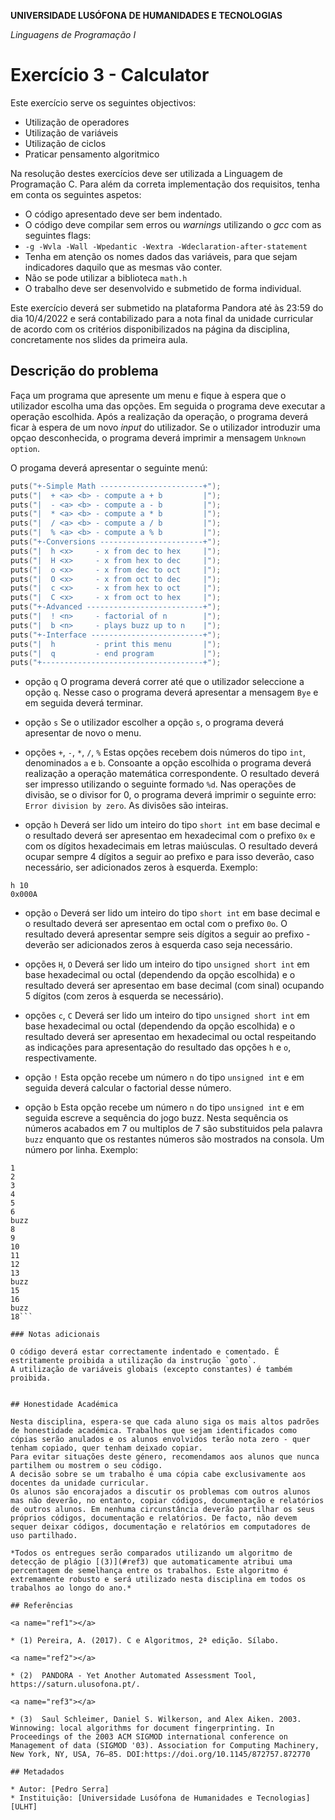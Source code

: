 **UNIVERSIDADE LUSÓFONA DE HUMANIDADES E TECNOLOGIAS**

*Linguagens de Programação I*

# Exercício 3 - Calculator

Este exercício serve os seguintes objectivos:
- Utilização de operadores
- Utilização de variáveis
- Utilização de ciclos
- Praticar pensamento algoritmico

Na resolução destes exercícios deve ser utilizada a Linguagem de Programação C. Para além da correta implementação dos requisitos, tenha em conta os seguintes aspetos:
- O código apresentado deve ser bem indentado. 
- O código deve compilar sem erros ou *warnings* utilizando o *gcc* com as seguintes flags:
- `-g -Wvla -Wall -Wpedantic -Wextra -Wdeclaration-after-statement`
- Tenha em atenção os nomes dados das variáveis, para que sejam indicadores daquilo que as mesmas vão conter.
- Não se pode utilizar a biblioteca `math.h`
- O trabalho deve ser desenvolvido e submetido de forma individual.

Este exercício deverá ser submetido na plataforma Pandora até às 23:59 do dia 10/4/2022 e será contabilizado para a nota final da unidade curricular de acordo com os critérios disponibilizados na página da disciplina, concretamente nos slides da primeira aula.

## Descrição do problema
Faça um programa que apresente um menu e fique à espera que o utilizador escolha uma das opções. Em seguida o programa deve executar a operação escolhida. Após a realização da operação, o programa deverá ficar à espera de um novo *input* do utilizador. Se o utilizador introduzir uma opçao desconhecida, o programa deverá imprimir a mensagem `Unknown option`.

O progama deverá apresentar o seguinte menú:
```C
puts("+-Simple Math -----------------------+");
puts("|  + <a> <b> - compute a + b         |");
puts("|  - <a> <b> - compute a - b         |");
puts("|  * <a> <b> - compute a * b         |");
puts("|  / <a> <b> - compute a / b         |");
puts("|  % <a> <b> - compute a % b         |");
puts("+-Conversions -----------------------+");
puts("|  h <x>     - x from dec to hex     |");
puts("|  H <x>     - x from hex to dec     |");
puts("|  o <x>     - x from dec to oct     |");
puts("|  O <x>     - x from oct to dec     |");
puts("|  c <x>     - x from hex to oct     |");
puts("|  C <x>     - x from oct to hex     |");
puts("+-Advanced --------------------------+");
puts("|  ! <n>     - factorial of n        |");
puts("|  b <n>     - plays buzz up to n    |");
puts("+-Interface -------------------------+");
puts("|  h         - print this menu       |");
puts("|  q         - end program           |");
puts("+------------------------------------+");
```

* opção `q`
   O programa deverá correr até que o utilizador seleccione a opção `q`. Nesse caso o programa deverá apresentar a mensagem `Bye` e em seguida deverá terminar.

* opção `s`
   Se o utilizador escolher a opção `s`, o programa deverá apresentar de novo o menu.

* opções `+`, `-`, `*`, `/`, `%`
   Estas opções recebem dois números do tipo `int`, denominados `a` e `b`. Consoante a opção escolhida o programa deverá realização a operação matemática correspondente. O resultado deverá ser impresso utilizando o seguinte formado `%d`. Nas operações de divisão, se o divisor for 0, o programa deverá imprimir o seguinte erro: `Error division by zero`. As divisões são inteiras.

* opção `h`
   Deverá ser lido um inteiro do tipo `short int` em base decimal e o resultado deverá ser apresentao em hexadecimal com o prefixo `0x` e com os dígitos hexadecimais em letras maiúsculas. O resultado deverá ocupar sempre 4 dígitos a seguir ao prefixo e para isso deverão, caso necessário, ser adicionados zeros à esquerda. Exemplo:
```
h 10
0x000A
```

* opção `o`
   Deverá ser lido um inteiro do tipo `short int` em base decimal e o resultado deverá ser apresentao em octal com o prefixo `0o`. 
O resultado deverá apresentar sempre seis dígitos a seguir ao prefixo - deverão ser adicionados zeros à esquerda caso seja necessário.

* opções `H`, `O`
   Deverá ser lido um inteiro do tipo `unsigned short int` em base hexadecimal ou octal (dependendo da opção escolhida) e o resultado deverá ser apresentao em base decimal (com sinal) ocupando 5 dígitos (com zeros à esquerda se necessário).
   

* opções `c`, `C`
   Deverá ser lido um inteiro do tipo `unsigned short int` em base hexadecimal ou octal (dependendo da opção escolhida) e o resultado deverá ser apresentao em hexadecimal ou octal respeitando as indicações para apresentação do resultado das opções `h` e `o`, respectivamente.


* opção `!`
   Esta opção recebe um número `n` do tipo `unsigned int` e em seguida deverá calcular o factorial desse número.
 
* opção `b`
   Esta opção recebe um número `n` do tipo `unsigned int` e em seguida escreve a sequência do jogo buzz. Nesta sequência os números acabados em 7 ou multiplos de 7 são substituidos pela palavra `buzz` enquanto que os restantes números são mostrados na consola. Um número por linha. Exemplo:

```b 18
1
2
3
4
5
6
buzz
8
9
10
11
12
13
buzz
15
16
buzz
18```

### Notas adicionais

O código deverá estar correctamente indentado e comentado. É estritamente proibida a utilização da instrução `goto`. 
A utilização de variáveis globais (excepto constantes) é também proibida. 


## Honestidade Académica

Nesta disciplina, espera-se que cada aluno siga os mais altos padrões de honestidade académica. Trabalhos que sejam identificados como cópias serão anulados e os alunos envolvidos terão nota zero - quer tenham copiado, quer tenham deixado copiar.
Para evitar situações deste género, recomendamos aos alunos que nunca partilhem ou mostrem o seu código.
A decisão sobre se um trabalho é uma cópia cabe exclusivamente aos docentes da unidade curricular.
Os alunos são encorajados a discutir os problemas com outros alunos mas não deverão, no entanto, copiar códigos, documentação e relatórios de outros alunos. Em nenhuma circunstância deverão partilhar os seus próprios códigos, documentação e relatórios. De facto, não devem sequer deixar códigos, documentação e relatórios em computadores de uso partilhado.

*Todos os entregues serão comparados utilizando um algoritmo de detecção de plágio [(3)](#ref3) que automaticamente atribui uma percentagem de semelhança entre os trabalhos. Este algoritmo é extremamente robusto e será utilizado nesta disciplina em todos os trabalhos ao longo do ano.* 

## Referências

<a name="ref1"></a>

* (1) Pereira, A. (2017). C e Algoritmos, 2ª edição. Sílabo.

<a name="ref2"></a>

* (2)  PANDORA - Yet Another Automated Assessment Tool, https://saturn.ulusofona.pt/.

<a name="ref3"></a>

* (3)  Saul Schleimer, Daniel S. Wilkerson, and Alex Aiken. 2003. Winnowing: local algorithms for document fingerprinting. In Proceedings of the 2003 ACM SIGMOD international conference on Management of data (SIGMOD '03). Association for Computing Machinery, New York, NY, USA, 76–85. DOI:https://doi.org/10.1145/872757.872770

## Metadados

* Autor: [Pedro Serra]
* Instituição: [Universidade Lusófona de Humanidades e Tecnologias][ULHT]
